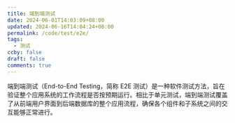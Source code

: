 ```yaml
---
title: 端到端测试
date: 2024-06-01T14:03:09+08:00
updated: 2024-06-16T14:04:24+08:00
permalink: /code/test/e2e/
tags:
  - 测试
ccby: false
draft: false
comments: true
---
```

端到端测试（End-to-End Testing，简称 E2E 测试）是一种软件测试方法，旨在验证整个应用系统的工作流程是否按预期运行。相比于单元测试，端到端测试覆盖了从前端用户界面到后端数据库的整个应用流程，确保各个组件和子系统之间的交互能够正常进行。